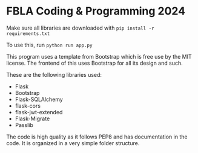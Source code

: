 # FBLA Coding & Programming 2024

Make sure all libraries are downloaded with
`pip install -r requirements.txt`

To use this, run `python run app.py`

This program uses a template from Bootstrap which is free use by the MIT license.
The frontend of this uses Bootstrap for all its design and such.

These are the following libraries used:
* Flask
* Bootstrap
* Flask-SQLAlchemy
* flask-cors
* flask-jwt-extended
* Flask-Migrate
* Passlib

The code is high quality as it follows PEP8 and has documentation in the code. 
It is organized in a very simple folder structure.
